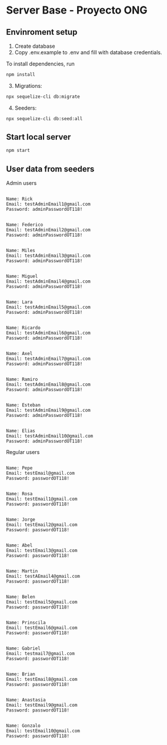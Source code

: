 # Server Base - Proyecto ONG


## Envinroment setup

1) Create database
2) Copy .env.example to .env and fill with database credentials.

To install dependencies, run
``` bash
npm install
```

3) Migrations:
``` bash
npx sequelize-cli db:migrate
```

4) Seeders:
``` bash
npx sequelize-cli db:seed:all
```

## Start local server

``` bash
npm start
```

## User data from seeders

Admin users


``` 

Name: Rick
Email: testAdminEmail1@gmail.com
Password: adminPasswordOT118!


Name: Federico
Email: testAdminEmail2@gmail.com
Password: adminPasswordOT118!


Name: Miles
Email: testAdminEmail3@gmail.com
Password: adminPasswordOT118!


Name: Miguel
Email: testAdminEmail4@gmail.com
Password: adminPasswordOT118!


Name: Lara
Email: testAdminEmail5@gmail.com
Password: adminPasswordOT118!


Name: Ricardo
Email: testAdminEmail6@gmail.com
Password: adminPasswordOT118!


Name: Axel
Email: testAdminEmail7@gmail.com
Password: adminPasswordOT118!


Name: Ramiro
Email: testAdminEmail8@gmail.com
Password: adminPasswordOT118!


Name: Esteban
Email: testAdminEmail9@gmail.com
Password: adminPasswordOT118!


Name: Elias
Email: testAdminEmail10@gmail.com
Password: adminPasswordOT118!

```


Regular users


``` 

Name: Pepe
Email: testEmail@gmail.com
Password: passwordOT118!


Name: Rosa
Email: testEmail1@gmail.com
Password: passwordOT118!


Name: Jorge
Email: testEmail2@gmail.com
Password: passwordOT118!


Name: Abel
Email: testEmail3@gmail.com
Password: passwordOT118!


Name: Martin
Email: testAEmail4@gmail.com
Password: passwordOT118!


Name: Belen
Email: testEmail5@gmail.com
Password: passwordOT118!


Name: Prinscila
Email: testEmail6@gmail.com
Password: passwordOT118!


Name: Gabriel
Email: testmail7@gmail.com
Password: passwordOT118!


Name: Brian
Email: testEmail8@gmail.com
Password: passwordOT118!


Name: Anastasia
Email: testEmail9@gmail.com
Password: passwordOT118!


Name: Gonzalo
Email: testEmail10@gmail.com
Password: passwordOT118!

```
